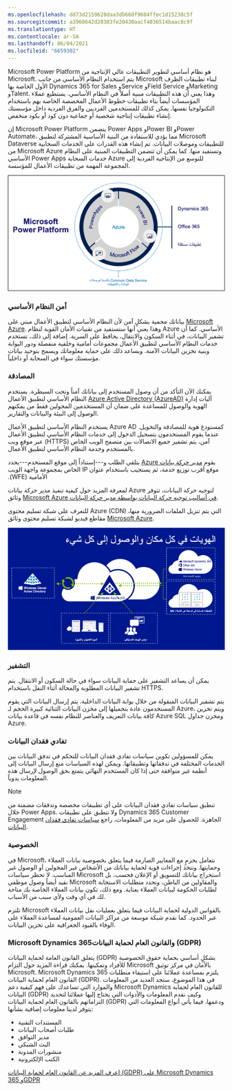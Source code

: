 ```yaml
---
ms.openlocfilehash: dd73d2159628daa3db660f9604ffec1d15230c5f
ms.sourcegitcommit: a3960642d20383fe20430aacf4036514baac8c9f
ms.translationtype: HT
ms.contentlocale: ar-SA
ms.lasthandoff: 06/04/2021
ms.locfileid: "6659302"
---
```

Microsoft Power Platform هو نظام أساسي لتطوير التطبيقات عالي الإنتاجية من Microsoft. يتم استخدام النظام الأساسي من جانب Microsoft لبناء تطبيقات الطرف الأول الخاصة بها Dynamics 365 for Sales وService وField Service وMarketing وTalent. وهذا يعني أن هذه التطبيقات مبنية أصلاً في النظام الأساسي. يستطيع عملاء المؤسسات أيضاً بناء تطبيقات خطوط الأعمال المخصصة الخاصة بهم باستخدام التكنولوجيا نفسها. يمكن كذلك للمستخدمين الفرديين والفرق الفردية داخل مؤسستك إنشاء تطبيقات إنتاجية شخصية أو جماعية دون كود أو بكود منخفض.

إن Microsoft Power Platform يتضمن Power Apps وPower BI وPower Automate، مما يؤدي للاستفادة من البنية الأساسية المشتركة لتطبيق Microsoft Dataverse للتطبيقات وموصلات البيانات. تم إنشاء هذه القدرات على الخدمات السحابية من Microsoft Azure وتستفيد منها. كما يمكن أن تتضمن التطبيقات المبنية على النظام الأساسي Power Apps خدمات السحابة Azure للتوسع من الإنتاجية الفردية إلى المجموعة المهمة من تطبيقات الأعمال للمؤسسة.

![رسم تخطيطي من أجل Microsoft Power Platform الذي يتضمن Power Apps وPower BI وPower Automate.](../media/1_unit1_PP_1.png)

### <a name="platform-security"></a>أمن النظام الأساسي

بياناتك محمية بشكلٍ آمن لأن النظام الأساسي لتطبيق الأعمال مبني على [Microsoft Azure](https://www.microsoft.com/trustcenter/Security/AzureSecurity). وهذا يعني أنها ستستفيد من تقنيات الأمان القوية لنظام Azure الأساسي. كما أن تشفير البيانات، في أثناء السكون والانتقال، يحافظ على السرية. إضافة إلى ذلك، تستخدم خدمات النظام الأساسي لتطبيق الأعمال مجموعات أمامية وخلفية منفصلة ودور البوابة وبنية تخزين البيانات الآمنة. ويساعد ذلك على حماية معلوماتك ويسمح بتوحيد بيانات مؤسستك سواء في السحابة أو داخلياً.

### <a name="authentication"></a>المصادقة

يمكنك الآن التأكد من أن وصول المستخدم إلى بياناتك آمناً وتحت السيطرة. يستخدم النظام الأساسي لتطبيق الأعمال [Azure Active Directory (AzureAD)](https://www.microsoft.com/cloud-platform/azure-active-directory) آليات إدارة الهوية والوصول للمساعدة على ضمان أن المستخدمين المخولين فقط من يمكنهم الوصول إلى البيئة والبيانات والتقارير.

يستخدم النظام الأساسي لتطبيق الأعمال Azure AD كمستودع هوية للمصادقة والتخويل. عندما يقوم المستخدمون بتسجيل الدخول إلى خدمات النظام الأساسي لتطبيق الأعمال عبر موقع ويب (HTTPS) آمن، يتم تشفير جميع الاتصالات بين متصفح الويب الخاص بالمستخدم وخدمة النظام الأساسي لتطبيق الأعمال.

يقوم [‬‏‫مدير حركة بيانات Azure](https://azure.microsoft.com/services/traffic-manager/) بتلقي الطلب و---إستناداً إلى موقع المستخدم---يحدد موقع أقرب توزيع خدمة، ثم يستجيب باستخدام عنوان IP الخاص بمجموعة واجهة الويب الأمامية (WFE).

لمعرفة المزيد حول كيفية تنفيذ مدير حركة بيانات Azure لتوجيه حركة البيانات، تتوفر وثائق [Microsoft Azure في أساليب توجيه حركة البيانات بواسطة مدير حركة البيانات](https://docs.microsoft.com/azure/traffic-manager/traffic-manager-routing-methods#performance-traffic-routing-method).

للتعرف على شبكة تسليم محتوى Azure (CDN) التي يتم تنزيل الملفات الضرورية منها، مقاطع فيديو لشبكة تسليم محتوى وثائق [Microsoft Azure](https://azure.microsoft.com/documentation/services/cdn/).

![رسم تخطيطي للهويات في كل مكان والوصول إلى كل شيء.](../media/2_unit1_EV_1.png)

### <a name="encryption"></a>التشفير

يمكن أن يساعد التشفير على حماية البيانات سواء في حالة السكون أو الانتقال. يتم تشفير البيانات المطلوبة والمحالة أثناء النقل باستخدام HTTPS.

يتم تشفير البيانات المنقولة من خلال بوابة البيانات الداخلية. يتم إرسال البيانات التي يقوم المستخدمون عادة بتحميلها إلى مخزن البيانات الثنائية كبيرة الحجم لـ Azure، ويتم تخزين كافة بيانات التعريف والعناصر للنظام نفسه في قاعدة بيانات Azure SQL ومخزن جداول Azure.

### <a name="data-loss-prevention"></a>تفادي فقدان البيانات

يمكن للمسؤولين تكوين سياسات تفادي فقدان البيانات للتحكم في تدفق البيانات بين الخدمات المختلفة في تدفقاتها وتطبيقاتها.
ويمكن لهذه السياسات منع إرسال البيانات إلى أنظمة غير متوافقة حتى إذا كان المستخدم النهائي يتمتع بحق الوصول لإرسال هذه المعلومات يدوياً.

> [!Note]
> تنطبق سياسات تفادي فقدان البيانات على أي تطبيقات مخصصة وتدفقات مضمنة من خلال Power Apps. ولا تنطبق على تطبيقات Dynamics 365 Customer Engagement الجاهزة. للحصول على مزيد من المعلومات، راجع [سياسات تفادي فقدان البيانات](https://docs.microsoft.com/power-automate/prevent-data-loss).

### <a name="privacy"></a>الخصوصية

في Microsoft، نتعامل بحزمٍ مع المعايير الصارمة فيما يتعلق بخصوصية بيانات العملاء وحمايتها. ونتخذ إجراءات قوية لحماية بياناتك من الأشخاص غير المخولين أو الوصول غير المناسب. لا تحظر سياسات Microsoft استخراج بياناتك للتسويق أو الإعلان فحسب، بل نقيد أيضاً وصول موظفي Microsoft والمقاولين من الباطن، ونحدد متطلبات الاستجابة لطلبات الحكومة لبيانات العملاء بعناية. ومع ذلك، تكون بيانات العملاء الخاصة بك متاحة لك في أي وقت ولأي سبب من الأسباب.

تلتزم Microsoft بالقوانين الدولية لحماية البيانات فيما يتعلق بعمليات نقل بيانات العملاء عبر الحدود. كما نقدم شبكة موسعة من مراكز البيانات العمومية لمساعدة العملاء على الوفاء بالقيود الجغرافية على تخزين البيانات.

### <a name="microsoft-dynamics-365-and-gdpr"></a>Microsoft Dynamics 365والقانون العام لحماية البيانات (GDPR)

يتعلق القانون العامة لحماية البيانات (GDPR) بشكلٍ أساسي بحماية حقوق الخصوصية للأفراد وتمكينها. يمكنك قراءة المزيد حول التزام Microsoft بالأمان في مركز توثيق Microsoft.
Microsoft Dynamics 365 يلتزم بمساعدة عملائنا على استيفاء متطلبات القانون العام لحماية البيانات (GDPR). في هذا الموضوع، ستجد العديد من المعلومات والموارد التي تساعدك على فهم كيفية دعم Microsoft Dynamics للقانون العام لحماية البيانات (GDPR) وكيف نقدم المعلومات والأدوات التي يحتاج إليها عملائنا لتحديد التزاماتهم بالقانون العام لحماية البيانات (GDPR) ودعمها.
فيما يأتي أنواع المعلومات التي يتوفر لدينا معلومات إضافية بشأنها:

- المستندات التقنية
- طلبات أصحاب البيانات
- مدير التوافق
- البث الشبكي
- منشورات المدونة
- الكتب الإلكترونية

[اعرف المزيد عن القانون العام لحماية البيانات (GDPR) على Microsoft Dynamics 365 وGDPR](https://docs.microsoft.com/powerapps/administrator/create-dlp-policy)
